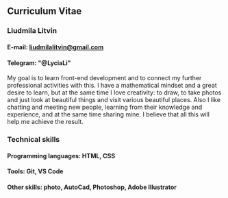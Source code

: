 ## **Curriculum Vitae**
### **Liudmila Litvin**
#### **E-mail:** liudmilalitvin@gmail.com
#### **Telegram:** "@LyciaLi"
My goal is to learn front-end development and to connect my further professional activities with this. I have a mathematical mindset and a great desire to learn, but at the same time I love creativity: to draw, to take photos and just look at beautiful things and visit various beautiful places. Also I like chatting and meeting new people, learning from their knowledge and experience, and at the same time sharing mine. I believe that all this will help me achieve the result.
### **Technical skills**
#### **Programming languages:** HTML, CSS
#### **Tools:** Git, VS Code
#### **Other skills:** photo, AutoCad, Photoshop, Adobe Illustrator
